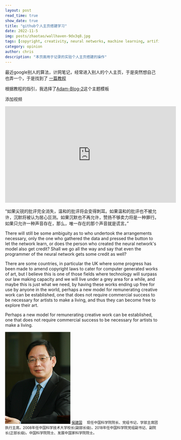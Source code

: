 ```yaml
---
layout: post
read_time: true
show_date: true
title: "github个人主页搭建学习"
date: 2022-11-5
img: posts/zhaotao/wallhaven-9dx3q8.jpg
tags: [copyright, creativity, neural networks, machine learning, artificial intelligence]
category: opinion
author: chris
description: "本页面用于记录的实验个人主页搭建的操作"
---
```

最近google别人的算法，计网笔记，经常进入别人的个人主页，于是突然想自己也弄一个，于是找到了 
[一篇教程](https://www.lianxh.cn/news/535f2433e8140.html) 

根据教程的指引，我选择了[Adam-Blog-2](http://jekyllthemes.org/themes/adam-blog-2/)这个主题模板

添加视频
<iframe width="560" height="315" src="https://www.bilibili.com/video/BV1se4y1a7Mu?t=0.6" title="bilibili video player" frameborder="0" allow="accelerometer; autoplay; clipboard-write; encrypted-media; gyroscope; picture-in-picture" allowfullscreen></iframe>


<tweet>“如果尖锐的批评完全消失，温和的批评将会变得刺耳。如果温和的批评也不被允许，沉默将被认为居心叵测。如果沉默也不再允许，赞扬不够卖力将是一种罪行。如果只允许一种声音存在，那么，唯一存在的那个声音就是谎言。”</tweet> 

There will still be some ambiguity as to who undertook the arrangements necessary, only the one who gathered the data and pressed the button to let the network learn, or does the person who created the neural network's model also get credit? Shall we go all the way and say that even the programmer of the neural network gets some credit as well?

There are some countries, in particular the UK where some progress has been made to amend copyright laws to cater for computer generated works of art, but I believe this is one of those fields where technology will surpass our law making capacity and we will live under a grey area for a while, and maybe this is just what we need, by having these works ending up free for use by anyone in the world, perhaps a new model for remunerating creative work can be established, one that does not require commercial success to be necessary for artists to make a living, and thus they can become free to explore their art.

<tweet>Perhaps a new model for remunerating creative work can be established, one that does not require commercial success to be necessary for artists to make a living.</tweet>

![侯建国](.\assets\img\posts\zhaotao\JianguoHou.jpg)
<small>[侯建国](https://www.cas.cn/houjianguo/) 　现任中国科学院院长、党组书记，学部主席团执行主席。2008年任中国科学技术大学校长(副部长级)，2018年任中国科学院党组副书记、副院长(正部长级)。中国科学院院士、发展中国家科学院院士。</small>

